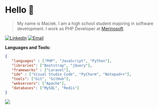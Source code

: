# Hello 👋
> My name is Maciek. I am a high school student majoring in software development. I work as PHP Developer at [Merinosoft](https://merinosoft.pl/).

[![Linkedin](https://img.shields.io/badge/%20-Linkedin-black?color=14171A&labelColor=212121&logo=linkedin&logoColor=0e76a8)](https://www.linkedin.com/in/maciej-iwaniuk-478505213/)
[![Email](https://img.shields.io/badge/%20-Email-black?color=14171A&labelColor=ef5350&logo=gmail&logoColor=ffffff)](mailto:iwaniukmaciej.kontakt@gmail.com)


**Languages and Tools:**  
```json
{
   "languages" : ["PHP", "JavaScript", "Python"],
   "libraries": ["Bootstrap", "jQuery"],
   "frameworks" : ["Laravel"],
   "ide" : ["Visual Studio Code", "PyCharm", "Notepad++"],
   "tools": ["Git", "GitHub"],
   "webservers": ["Apache"],
   "databases": ["MySQL", "Redis"]
}
```

![](https://komarev.com/ghpvc/?username=maciekiwaniuk&style=flat&color=orange)
